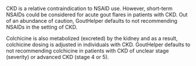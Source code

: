 CKD is a relative contraindication to NSAID use. However, short-term NSAIDs could be considered for acute gout flares in patients with CKD. Out of an abundance of caution, GoutHelper defaults to not recommending NSAIDs in the setting of CKD.

Colchicine is also metabolized (excreted) by the kidney and as a result, colchicine dosing is adjusted in individuals with CKD. GoutHelper defaults to not recommending colchicine in patients with CKD of unclear stage (severity) or advanced CKD (stage 4 or 5).
